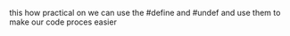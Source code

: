 this how practical on we can use the #define and #undef and use them to make our code proces  easier

